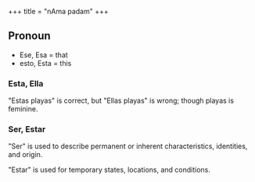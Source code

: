 +++
title = "nAma padam"
+++

## Pronoun
- Ese, Esa = that
- esto, Esta = this

### Esta, Ella
"Estas playas" is correct, but "Ellas playas" is wrong; though playas is feminine.

### Ser, Estar
"Ser" is used to describe permanent or inherent characteristics, identities, and origin.

"Estar" is used for temporary states, locations, and conditions.